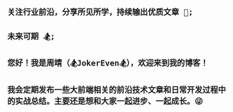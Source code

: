 ## `关注行业前沿，分享所见所学，持续输出优质文章 🚀;`

## `未来可期 🏂;`

## `您好！我是周靖（🏂JokerEven🏂），欢迎来到我的博客！`

## `我会定期发布一些大前端相关的前沿技术文章和日常开发过程中的实战总结。主要还是想和大家一起进步、一起成长。😜`
